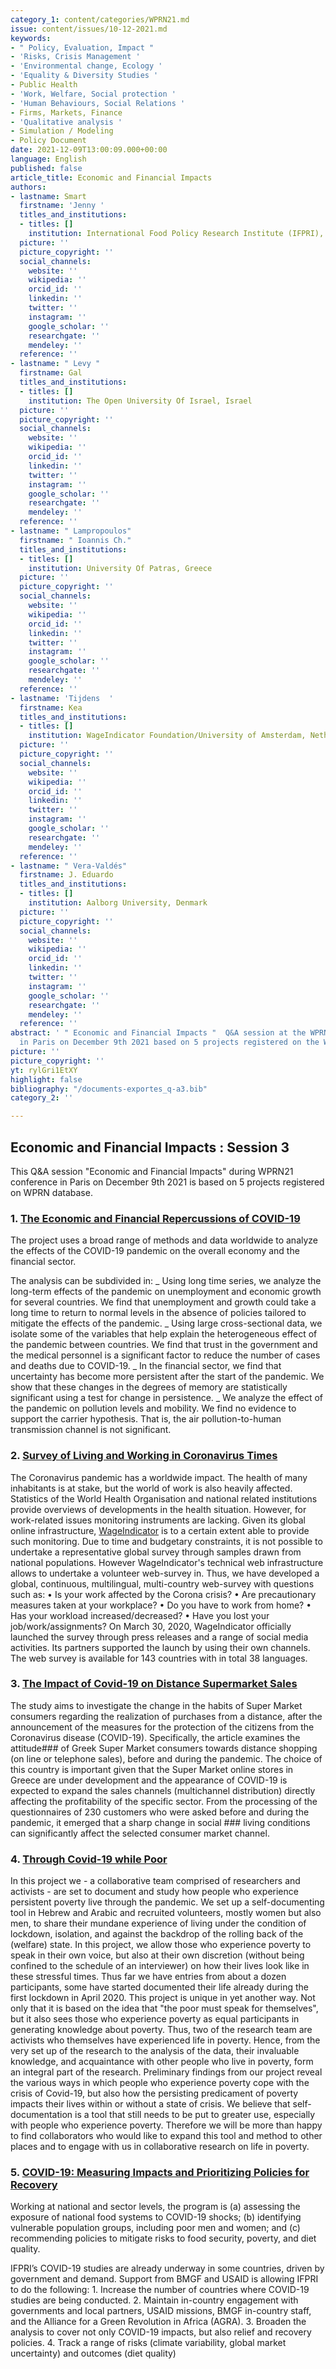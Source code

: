 ```yaml
---
category_1: content/categories/WPRN21.md
issue: content/issues/10-12-2021.md
keywords:
- " Policy, Evaluation, Impact "
- 'Risks, Crisis Management '
- 'Environmental change, Ecology '
- 'Equality & Diversity Studies '
- Public Health
- 'Work, Welfare, Social protection '
- 'Human Behaviours, Social Relations '
- Firms, Markets, Finance
- 'Qualitative analysis '
- Simulation / Modeling
- Policy Document
date: 2021-12-09T13:00:09.000+00:00
language: English
published: false
article_title: Economic and Financial Impacts
authors:
- lastname: Smart
  firstname: 'Jenny '
  titles_and_institutions:
  - titles: []
    institution: International Food Policy Research Institute (IFPRI), USA
  picture: ''
  picture_copyright: ''
  social_channels:
    website: ''
    wikipedia: ''
    orcid_id: ''
    linkedin: ''
    twitter: ''
    instagram: ''
    google_scholar: ''
    researchgate: ''
    mendeley: ''
  reference: ''
- lastname: " Levy "
  firstname: Gal
  titles_and_institutions:
  - titles: []
    institution: The Open University Of Israel, Israel
  picture: ''
  picture_copyright: ''
  social_channels:
    website: ''
    wikipedia: ''
    orcid_id: ''
    linkedin: ''
    twitter: ''
    instagram: ''
    google_scholar: ''
    researchgate: ''
    mendeley: ''
  reference: ''
- lastname: " Lampropoulos"
  firstname: " Ioannis Ch."
  titles_and_institutions:
  - titles: []
    institution: University Of Patras, Greece
  picture: ''
  picture_copyright: ''
  social_channels:
    website: ''
    wikipedia: ''
    orcid_id: ''
    linkedin: ''
    twitter: ''
    instagram: ''
    google_scholar: ''
    researchgate: ''
    mendeley: ''
  reference: ''
- lastname: 'Tijdens  '
  firstname: Kea
  titles_and_institutions:
  - titles: []
    institution: WageIndicator Foundation/University of Amsterdam, Netherlands
  picture: ''
  picture_copyright: ''
  social_channels:
    website: ''
    wikipedia: ''
    orcid_id: ''
    linkedin: ''
    twitter: ''
    instagram: ''
    google_scholar: ''
    researchgate: ''
    mendeley: ''
  reference: ''
- lastname: " Vera-Valdés"
  firstname: J. Eduardo
  titles_and_institutions:
  - titles: []
    institution: Aalborg University, Denmark
  picture: ''
  picture_copyright: ''
  social_channels:
    website: ''
    wikipedia: ''
    orcid_id: ''
    linkedin: ''
    twitter: ''
    instagram: ''
    google_scholar: ''
    researchgate: ''
    mendeley: ''
  reference: ''
abstract: ' " Economic and Financial Impacts "  Q&A session at the WPRN 21 conference
  in Paris on December 9th 2021 based on 5 projects registered on the WPRN database.'
picture: ''
picture_copyright: ''
yt: rylGri1EtXY
highlight: false
bibliography: "/documents-exportes_q-a3.bib"
category_2: ''

---
```

## Economic and Financial Impacts : Session 3

This Q&A session "Economic and Financial Impacts" during WPRN21 conference in Paris on December 9th 2021 is based on 5 projects registered on WPRN database.

<Youtube yt="rylGri1EtXY" caption ="Q&A sessions - Economic & Financial Impacts"></Youtube>

### 1. [The Economic and Financial Repercussions of COVID-19](https://wprn.org/item/535752)

The project uses a broad range of methods and data worldwide to analyze the effects of the COVID-19 pandemic on the overall economy and the financial sector.

The analysis can be subdivided in: _ Using long time series, we analyze the long-term effects of the pandemic on unemployment and economic growth for several countries. We find that unemployment and growth could take a long time to return to normal levels in the absence of policies tailored to mitigate the effects of the pandemic. _ Using large cross-sectional data, we isolate some of the variables that help explain the heterogeneous effect of the pandemic between countries. We find that trust in the government and the medical personnel is a significant factor to reduce the number of cases and deaths due to COVID-19. _ In the financial sector, we find that uncertainty has become more persistent after the start of the pandemic. We show that these changes in the degrees of memory are statistically significant using a test for change in persistence. _ We analyze the effect of the pandemic on pollution levels and mobility. We find no evidence to support the carrier hypothesis. That is, the air pollution-to-human transmission channel is not significant.

<Youtube yt="v6V_9BMQXNc" caption ="WPRN-535752-JEduardoVeraValdes-Economic and Financial Repercussions of COVID-19"></Youtube>

### 2. [Survey of Living and Working in Coronavirus Times](https://wprn.org/item/417152)

The Coronavirus pandemic has a worldwide impact. The health of many inhabitants is at stake, but the world of work is also heavily affected. Statistics of the World Health Organisation and national related institutions provide overviews of developments in the health situation. However, for work-related issues monitoring instruments are lacking. Given its global online infrastructure, [WageIndicator](https://wageindicator.org/ "WageIndecator") is to a certain extent able to provide such monitoring. Due to time and budgetary constraints, it is not possible to undertake a representative global survey through samples drawn from national populations. However WageIndicator's technical web infrastructure allows to undertake a volunteer web-survey in. Thus, we have developed a global, continuous, multilingual, multi-country web-survey with questions such as: • Is your work affected by the Corona crisis? • Are precautionary measures taken at your workplace? • Do you have to work from home? • Has your workload increased/decreased? • Have you lost your job/work/assignments? On March 30, 2020, WageIndicator officially launched the survey through press releases and a range of social media activities. Its partners supported the launch by using their own channels. The web survey is available for 143 countries with in total 38 languages.

<Youtube yt="PrLnfyCIZ2w" caption ="Survey of Living and Working in Coronavirus Times - WageIndicator.org"></Youtube>

### 3. [The Impact of Covid-19 on Distance Supermarket Sales](https://wprn.org/item/547052)

The study aims to investigate the change in the habits of Super Market consumers regarding the realization of purchases from a distance, after the announcement of the measures for the protection of the citizens from the Coronavirus disease (COVID-19). Specifically, the article examines the attitude### of Greek Super Market consumers towards distance shopping (on line or telephone sales), before and during the pandemic. The choice of this country is important given that the Super Market online stores in Greece are under development and the appearance of COVID-19 is expected to expand the sales channels (multichannel distribution) directly affecting the profitability of the specific sector. From the processing of the questionnaires of 230 customers who were asked before and during the pandemic, it emerged that a sharp change in social ### living conditions can significantly affect the selected consumer market channel.

<Youtube yt="TYJvdWlftyA"></Youtube>

### 4. [Through Covid-19 while Poor](https://wprn.org/item/544952)

In this project we - a collaborative team comprised of researchers and activists - are set to document and study how people who experience persistent poverty live through the pandemic. We set up a self-documenting tool in Hebrew and Arabic and recruited volunteers, mostly women but also men, to share their mundane experience of living under the condition of lockdown, isolation, and against the backdrop of the rolling back of the (welfare) state. In this project, we allow those who experience poverty to speak in their own voice, but also at their own discretion (without being confined to the schedule of an interviewer) on how their lives look like in these stressful times. Thus far we have entries from about a dozen participants, some have started documented their life already during the first lockdown in April 2020. This project is unique in yet another way. Not only that it is based on the idea that "the poor must speak for themselves", but it also sees those who experience poverty as equal participants in generating knowledge about poverty. Thus, two of the research team are activists who themselves have experienced life in poverty. Hence, from the very set up of the research to the analysis of the data, their invaluable knowledge, and acquaintance with other people who live in poverty, form an integral part of the research. Preliminary findings from our project reveal the various ways in which people who experience poverty cope with the crisis of Covid-19, but also how the persisting predicament of poverty impacts their lives within or without a state of crisis. We believe that self-documentation is a tool that still needs to be put to greater use, especially with people who experience poverty. Therefore we will be more than happy to find collaborators who would like to expand this tool and method to other places and to engage with us in collaborative research on life in poverty.

<Youtube yt="9-js7zqo-6I" caption ="Through Covid-19 While Poor - Short presentation of an ongoing project on living in poverty during Covid-19"></Youtube>

### 5. [COVID-19: Measuring Impacts and Prioritizing Policies for Recovery](https://wprn.org/item/546652)

Working at national and sector levels, the program is (a) assessing the exposure of national food systems to COVID-19 shocks; (b) identifying vulnerable population groups, including poor men and women; and (c) recommending policies to mitigate risks to food security, poverty, and diet quality.

IFPRI’s COVID-19 studies are already underway in some countries, driven by government and demand. Support from BMGF and USAID is allowing IFPRI to do the following: 1. Increase the number of countries where COVID-19 studies are being conducted. 2. Maintain in-country engagement with governments and local partners, USAID missions, BMGF in-country staff, and the Alliance for a Green Revolution in Africa (AGRA). 3. Broaden the analysis to cover not only COVID-19 impacts, but also relief and recovery policies. 4. Track a range of risks (climate variability, global market uncertainty) and outcomes (diet quality)

<Youtube yt="w3bk2Yg3Ntg" caption ="COVID-19: Measuring Impacts and Prioritizing Policies for Recovery"></Youtube>